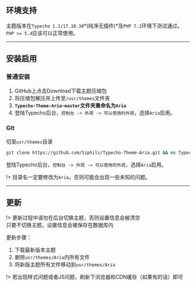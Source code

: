 ## 环境支持 
主题版本在`Typecho 1.1/17.10.30`*(纯净无插件)*及`PHP 7.2`环境下测试通过。  
`PHP >= 5.4`应该可以正常使用。
***
## 安装启用 
### 普通安装  
1. GitHub上点击Download下载主题压缩包  
2. 将压缩包解压并上传至`/usr/themes`文件夹  
3. **`Typecho-Theme-Aria-master`文件夹重命名为`Aria`**
4. 登陆Typecho后台，`控制台 -> 外观 -> 可以使用的外观`，选择`Aria`启用。  
  
### Git  
切至`usr/themes`目录  
```bash
git clone https://github.com/Siphils/Typecho-Theme-Aria.git && mv Typecho-Theme-Aria-master Aria
```  
登陆Typecho后台，`控制台 -> 外观 -> 可以使用的外观`，选择`Aria`启用。  

!> 目录名一定要修改为`Aria`，否则可能会出现一些未知的问题。

***
## 更新 

!> 更新过程中请勿在后台切换主题，否则设置信息会被清空  
只要不切换主题，设置信息会被保存在数据库内

更新步骤：
1. 下载最新版本主题
2. 删除`usr/themes/Aria`内所有文件 
3. 将新版主题所有文件移动到`usr/themes/Aria` 

!> 若出现样式问题或者JS问题，刷新下浏览器和CDN缓存（如果有的话）即可